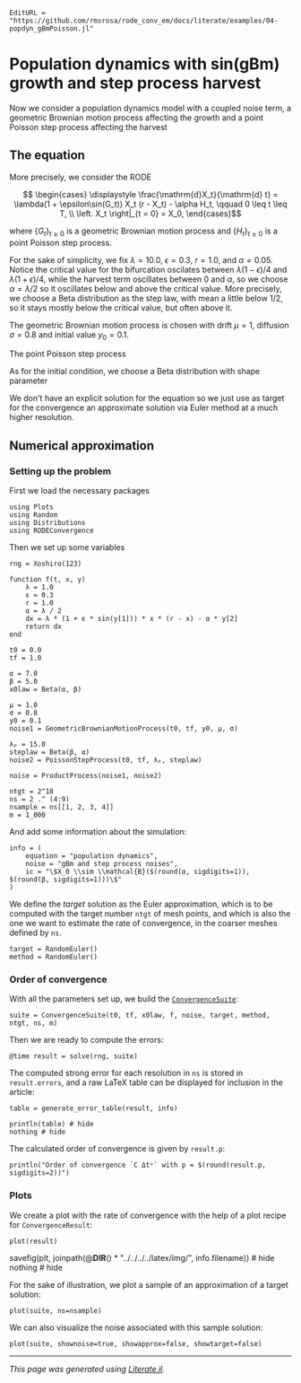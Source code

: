 ```@meta
EditURL = "https://github.com/rmsrosa/rode_conv_em/docs/literate/examples/04-popdyn_gBmPoisson.jl"
```

# Population dynamics with sin(gBm) growth and step process harvest

Now we consider a population dynamics model with a coupled noise term, a geometric Brownian motion process affecting the growth and a point Poisson step process affecting the harvest

## The equation

More precisely, we consider the RODE
```math
  \begin{cases}
    \displaystyle \frac{\mathrm{d}X_t}{\mathrm{d} t} = \lambda(1 + \epsilon\sin(G_t)) X_t (r - X_t) - \alpha H_t, \qquad 0 \leq t \leq T, \\
  \left. X_t \right|_{t = 0} = X_0,
  \end{cases}
```
where $\{G_t\}_{t\geq 0}$ is a geometric Brownian motion process and $\{H_t\}_{t \geq 0}$ is a point Poisson step process.

For the sake of simplicity, we fix $\lambda = 10.0$, $\epsilon = 0.3$, $r = 1.0$, and $\alpha = 0.05$. Notice the critical value for the bifurcation oscilates between $\lambda (1 - \epsilon) / 4$ and $\lambda (1 + \epsilon) / 4$, while the harvest term oscillates between 0 and $\alpha$, so we choose $\alpha = \lambda / 2$ so it oscillates below and above the critical value.
More precisely, we choose a Beta distribution as the step law, with mean a little below $1/2$, so it stays mostly below the critical value, but often above it.

The geometric Brownian motion process is chosen with drift $\mu = 1$, diffusion $\sigma = 0.8$ and initial value $y_0 = 0.1$.

The point Poisson step process

As for the initial condition, we choose a Beta distribution with shape parameter

We don't have an explicit solution for the equation so we just use as target for the convergence an approximate solution via Euler method at a much higher resolution.


## Numerical approximation

### Setting up the problem

First we load the necessary packages

````@example 04-popdyn_gBmPoisson
using Plots
using Random
using Distributions
using RODEConvergence
````

Then we set up some variables

````@example 04-popdyn_gBmPoisson
rng = Xoshiro(123)

function f(t, x, y)
    λ = 1.0
    ϵ = 0.3
    r = 1.0
    α = λ / 2
    dx = λ * (1 + ϵ * sin(y[1])) * x * (r - x) - α * y[2]
    return dx
end

t0 = 0.0
tf = 1.0

α = 7.0
β = 5.0
x0law = Beta(α, β)

μ = 1.0
σ = 0.8
y0 = 0.1
noise1 = GeometricBrownianMotionProcess(t0, tf, y0, μ, σ)

λₚ = 15.0
steplaw = Beta(β, α)
noise2 = PoissonStepProcess(t0, tf, λₚ, steplaw)

noise = ProductProcess(noise1, noise2)

ntgt = 2^18
ns = 2 .^ (4:9)
nsample = ns[[1, 2, 3, 4]]
m = 1_000
````

And add some information about the simulation:

````@example 04-popdyn_gBmPoisson
info = (
    equation = "population dynamics",
    noise = "gBm and step process noises",
    ic = "\$X_0 \\sim \\mathcal{B}($(round(α, sigdigits=1)), $(round(β, sigdigits=1)))\$"
)
````

We define the *target* solution as the Euler approximation, which is to be computed with the target number `ntgt` of mesh points, and which is also the one we want to estimate the rate of convergence, in the coarser meshes defined by `ns`.

````@example 04-popdyn_gBmPoisson
target = RandomEuler()
method = RandomEuler()
````

### Order of convergence

With all the parameters set up, we build the [`ConvergenceSuite`](@ref):

````@example 04-popdyn_gBmPoisson
suite = ConvergenceSuite(t0, tf, x0law, f, noise, target, method, ntgt, ns, m)
````

Then we are ready to compute the errors:

````@example 04-popdyn_gBmPoisson
@time result = solve(rng, suite)
````

The computed strong error for each resolution in `ns` is stored in `result.errors`, and a raw LaTeX table can be displayed for inclusion in the article:

````@example 04-popdyn_gBmPoisson
table = generate_error_table(result, info)

println(table) # hide
nothing # hide
````

The calculated order of convergence is given by `result.p`:

````@example 04-popdyn_gBmPoisson
println("Order of convergence `C Δtᵖ` with p = $(round(result.p, sigdigits=2))")
````

### Plots

We create a plot with the rate of convergence with the help of a plot recipe for `ConvergenceResult`:

````@example 04-popdyn_gBmPoisson
plot(result)
````

savefig(plt, joinpath(@__DIR__() * "../../../../latex/img/", info.filename)) # hide
nothing # hide

For the sake of illustration, we plot a sample of an approximation of a target solution:

````@example 04-popdyn_gBmPoisson
plot(suite, ns=nsample)
````

We can also visualize the noise associated with this sample solution:

````@example 04-popdyn_gBmPoisson
plot(suite, shownoise=true, showapprox=false, showtarget=false)
````

---

*This page was generated using [Literate.jl](https://github.com/fredrikekre/Literate.jl).*

